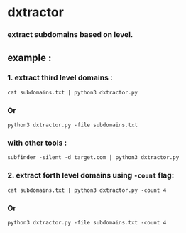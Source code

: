 # dxtractor
### extract subdomains based on level.

## example :
### 1. extract third level domains :
`cat subdomains.txt | python3 dxtractor.py`
### Or
`python3 dxtractor.py -file subdomains.txt`
### with other tools :
`subfinder -silent -d target.com | python3 dxtractor.py`

### 2. extract forth level domains using `-count` flag:
`cat subdomains.txt | python3 dxtractor.py -count 4`
### Or
`python3 dxtractor.py -file subdomains.txt -count 4`
